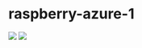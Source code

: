 # raspberry-azure-1

<img src="https://raw.githubusercontent.com/13dev/raspberry-azure-1/master/Start%20Simulating.png"/>
<img src="https://raw.githubusercontent.com/13dev/raspberry-azure-1/master/Screenshot_2.png"/>

